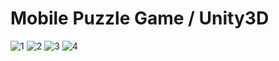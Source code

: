 # Mobile Puzzle Game / Unity3D
![1](https://user-images.githubusercontent.com/64356266/110781623-31040c00-8277-11eb-8f8c-83fadcf57ef4.jpg)
![2](https://user-images.githubusercontent.com/64356266/110781626-319ca280-8277-11eb-8d6c-449ecb031177.jpg)
![3](https://user-images.githubusercontent.com/64356266/110781629-32353900-8277-11eb-9442-a944ec6e80ef.jpg)
![4](https://user-images.githubusercontent.com/64356266/110781633-33666600-8277-11eb-909b-eadd72c1255d.jpg)

